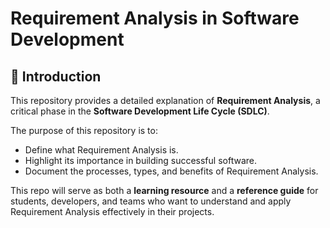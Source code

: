 # Requirement Analysis in Software Development  

## 📖 Introduction  
This repository provides a detailed explanation of **Requirement Analysis**, a critical phase in the **Software Development Life Cycle (SDLC)**.  

The purpose of this repository is to:  
- Define what Requirement Analysis is.  
- Highlight its importance in building successful software.  
- Document the processes, types, and benefits of Requirement Analysis.  

This repo will serve as both a **learning resource** and a **reference guide** for students, developers, and teams who want to understand and apply Requirement Analysis effectively in their projects.  
